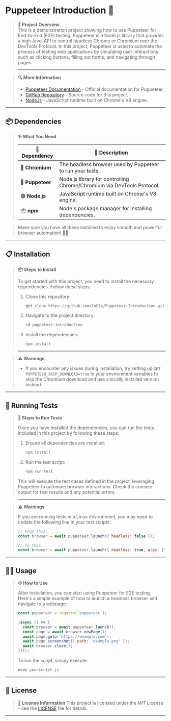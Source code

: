 # Puppeteer Introduction 🚀

> **📌 Project Overview**  
> This is a demonstration project showing how to use Puppeteer for End-to-End (E2E) testing. Puppeteer is a Node.js library that provides a high-level API to control headless Chrome or Chromium over the DevTools Protocol. In this project, Puppeteer is used to automate the process of testing web applications by simulating user interactions such as clicking buttons, filling out forms, and navigating through pages.

> ---

> **🔍 More Information**
> - [Puppeteer Documentation](https://pptr.dev/) - Official documentation for Puppeteer.
> - [GitHub Repository](https://github.com/CuB1z/Puppetteer-Introduction) - Source code for this project.
> - [Node.js](https://nodejs.org/) - JavaScript runtime built on Chrome's V8 engine. 

---

## 📦 Dependencies

> **✨ What You Need**
>
> | 🧩 Dependency     | 📝 Description |
> |-------------------|-----------------------------|
> | 🦾 **Chromium**   | The headless browser used by Puppeteer to run your tests. |
> | 🤖 **Puppeteer**  | Node.js library for controlling Chrome/Chromium via DevTools Protocol. |
> | 🟢 **Node.js**    | JavaScript runtime built on Chrome's V8 engine. |
> | 📦 **npm**        | Node's package manager for installing dependencies. |

> Make sure you have all these installed to enjoy smooth and powerful browser automation! 🚦✨

---

## 📋 Installation

> **📦 Steps to Install**
> 
> To get started with this project, you need to install the necessary dependencies. Follow these steps:
> 
> 1. Clone this repository:
>    ```bash
>    git clone https://github.com/CuB1z/Puppeteer-Introduction.git puppeteer-introduction
>    ```
> 2. Navigate to the project directory:
>    ```bash
>    cd puppeteer-introduction
>    ```
> 3. Install the dependencies:
>    ```bash
>    npm install
>    ```

> ---

> **⚠️ Warnings**
> - If you encounter any issues during installation, try setting up `SET PUPPETEER_SKIP_DOWNLOAD=true` in your environment variables to skip the Chromium download and use a locally installed version instead.

---

## 🧪 Running Tests

> **🚀 Steps to Run Tests**
> 
> Once you have installed the dependencies, you can run the tests included in this project by following these steps:
> 
> 1. Ensure all dependencies are installed:
>    ```bash
>    npm install
>    ```
> 2. Run the test script:
>    ```bash
>    npm run test
>    ```
> 
> This will execute the test cases defined in the project, leveraging Puppeteer to automate browser interactions. Check the console output for test results and any potential errors.

> ---

> **⚠️ Warnings**
> 
> If you are running tests in a Linux environment, you may need to update the following line in your test scripts
> 
> ```javascript
> // From this:
> const browser = await puppeteer.launch({ headless: false });
> 
> // To this:
> const browser = await puppeteer.launch({ headless: true, args: ['--no-sandbox', '--disable-setuid-sandbox'] });
> ```

---

## 🧑‍💻 Usage

> **⚙️ How to Use**
> 
> After installation, you can start using Puppeteer for E2E testing. Here's a simple example of how to launch a headless browser and navigate to a webpage:
> 
> ```javascript
> const puppeteer = require('puppeteer');
> 
> (async () => {
>   const browser = await puppeteer.launch();
>   const page = await browser.newPage();
>   await page.goto('https://example.com');
>   await page.screenshot({ path: 'example.png' });
>   await browser.close();
> })();
> ```
> 
> To run the script, simply execute:
> 
> ```bash
> node yourscript.js
> ```

---

## 📝 License

> **📄 License Information**
> This project is licensed under the MIT License - see the [LICENSE](LICENSE) file for details.

---

